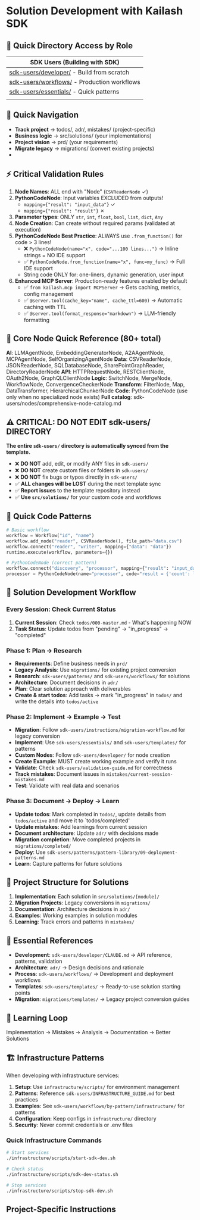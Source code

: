 # Solution Development with Kailash SDK

## 📁 Quick Directory Access by Role

| **SDK Users** (Building with SDK) |
|-----------------------------------|
| [sdk-users/developer/](sdk-users/developer/) - Build from scratch |
| [sdk-users/workflows/](sdk-users/workflows/) - Production workflows |
| [sdk-users/essentials/](sdk-users/essentials/) - Quick patterns |
| | [examples/feature-tests/](examples/feature-tests/) - Feature validation |

## 🎯 Quick Navigation
- **Track project** → todos/, adr/, mistakes/ (project-specific)
- **Business logic** → src/solutions/ (your implementations)
- **Project vision** → prd/ (your requirements)
- **Migrate legacy** → migrations/ (convert existing projects)
- 
## ⚡ Critical Validation Rules
1. **Node Names**: ALL end with "Node" (`CSVReaderNode` ✓)
2. **PythonCodeNode**: Input variables EXCLUDED from outputs!
   - `mapping={"result": "input_data"}` ✓
   - `mapping={"result": "result"}` ✗
3. **Parameter types**: ONLY `str`, `int`, `float`, `bool`, `list`, `dict`, `Any`
4. **Node Creation**: Can create without required params (validated at execution)
5. **PythonCodeNode Best Practice**: ALWAYS use `.from_function()` for code > 3 lines!
   - ❌ `PythonCodeNode(name="x", code="...100 lines...")` → Inline strings = NO IDE support
   - ✅ `PythonCodeNode.from_function(name="x", func=my_func)` → Full IDE support
   - String code ONLY for: one-liners, dynamic generation, user input
6. **Enhanced MCP Server**: Production-ready features enabled by default
   - ✅ `from kailash.mcp import MCPServer` → Gets caching, metrics, config management
   - ✅ `@server.tool(cache_key="name", cache_ttl=600)` → Automatic caching with TTL
   - ✅ `@server.tool(format_response="markdown")` → LLM-friendly formatting

## 🔧 Core Node Quick Reference (80+ total)
**AI**: LLMAgentNode, EmbeddingGeneratorNode, A2AAgentNode, MCPAgentNode, SelfOrganizingAgentNode
**Data**: CSVReaderNode, JSONReaderNode, SQLDatabaseNode, SharePointGraphReader, DirectoryReaderNode
**API**: HTTPRequestNode, RESTClientNode, OAuth2Node, GraphQLClientNode
**Logic**: SwitchNode, MergeNode, WorkflowNode, ConvergenceCheckerNode
**Transform**: FilterNode, Map, DataTransformer, HierarchicalChunkerNode
**Code**: PythonCodeNode (use only when no specialized node exists)
**Full catalog**: sdk-users/nodes/comprehensive-node-catalog.md

## ⚠️ CRITICAL: DO NOT EDIT sdk-users/ DIRECTORY
**The entire `sdk-users/` directory is automatically synced from the template.**
- ❌ **DO NOT** add, edit, or modify ANY files in `sdk-users/`
- ❌ **DO NOT** create custom files or folders in `sdk-users/`
- ❌ **DO NOT** fix bugs or typos directly in `sdk-users/`
- ✅ **ALL changes will be LOST** during the next template sync
- ✅ **Report issues** to the template repository instead
- ✅ **Use `src/solutions/`** for your custom code and workflows

## 🚀 Quick Code Patterns
```python
# Basic workflow
workflow = Workflow("id", "name")
workflow.add_node("reader", CSVReaderNode(), file_path="data.csv")
workflow.connect("reader", "writer", mapping={"data": "data"})
runtime.execute(workflow, parameters={})

# PythonCodeNode (correct pattern)
workflow.connect("discovery", "processor", mapping={"result": "input_data"})
processor = PythonCodeNode(name="processor", code="result = {'count': len(input_data)}")
```

## 🎯 Solution Development Workflow

### **Every Session: Check Current Status**
1. **Current Session**: Check `todos/000-master.md` - What's happening NOW
2. **Task Status**: Update todos from "pending" → "in_progress" → "completed"

### **Phase 1: Plan → Research**
- **Requirements**: Define business needs in `prd/`
- **Legacy Analysis**: Use `migrations/` for existing project conversion
- **Research**: `sdk-users/patterns/` and `sdk-users/workflows/` for solutions
- **Architecture**: Document decisions in `adr/`
- **Plan**: Clear solution approach with deliverables
- **Create & start todos**: Add tasks → mark "in_progress" in `todos/` and write the details into `todos/active`

### **Phase 2: Implement → Example → Test**
- **Migration**: Follow `sdk-users/instructions/migration-workflow.md` for legacy conversion
- **Implement**: Use `sdk-users/essentials/` and `sdk-users/templates/` for patterns
- **Custom Nodes**: Follow `sdk-users/developer/` for node creation
- **Create Example**: MUST create working example and verify it runs
- **Validate**: Check `sdk-users/validation-guide.md` for correctness
- **Track mistakes**: Document issues in `mistakes/current-session-mistakes.md`
- **Test**: Validate with real data and scenarios

### **Phase 3: Document → Deploy → Learn**
- **Update todos**: Mark completed in `todos/`, update details from `todos/active` and move it to `todos/completed'
- **Update mistakes**: Add learnings from current session
- **Document architecture**: Update `adr/` with decisions made
- **Migration completion**: Move completed projects in `migrations/completed/`
- **Deploy**: Use `sdk-users/patterns/pattern-library/09-deployment-patterns.md`
- **Learn**: Capture patterns for future solutions

## 📁 Project Structure for Solutions
1. **Implementation**: Each solution in `src/solutions/[module]/`
2. **Migration Projects**: Legacy conversions in `migrations/`
3. **Documentation**: Architecture decisions in `adr/`
4. **Examples**: Working examples in solution modules
5. **Learning**: Track errors and patterns in `mistakes/`

## 🔗 Essential References
- **Development**: `sdk-users/developer/CLAUDE.md` → API reference, patterns, validation
- **Architecture**: `adr/` → Design decisions and rationale
- **Process**: `sdk-users/workflows/` → Development and deployment workflows
- **Templates**: `sdk-users/templates/` → Ready-to-use solution starting points
- **Migration**: `migrations/templates/` → Legacy project conversion guides

## 🔄 Learning Loop
Implementation → Mistakes → Analysis → Documentation → Better Solutions

## 🏗️ Infrastructure Patterns

When developing with infrastructure services:
1. **Setup**: Use `infrastructure/scripts/` for environment management
2. **Patterns**: Reference `sdk-users/INFRASTRUCTURE_GUIDE.md` for best practices
3. **Examples**: See `sdk-users/workflows/by-pattern/infrastructure/` for patterns
4. **Configuration**: Keep configs in `infrastructure/` directory
5. **Security**: Never commit credentials or .env files

### Quick Infrastructure Commands
```bash
# Start services
./infrastructure/scripts/start-sdk-dev.sh

# Check status
./infrastructure/scripts/sdk-dev-status.sh

# Stop services
./infrastructure/scripts/stop-sdk-dev.sh
```

## Project-Specific Instructions

<!-- Add your project-specific Claude Code instructions here -->
<!-- IMPORTANT: Template updates replace this entire file. When merging template updates, -->
<!-- manually merge your project-specific instructions from this section into the new CLAUDE.md -->
